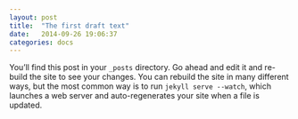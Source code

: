 ```yaml
---
layout: post
title:  "The first draft text"
date:   2014-09-26 19:06:37
categories: docs
---
```


You’ll find this post in your `_posts` directory. Go ahead and edit it and re-build the site to see your changes. You can rebuild the site in many different ways, but the most common way is to run `jekyll serve --watch`, which launches a web server and auto-regenerates your site when a file is updated.